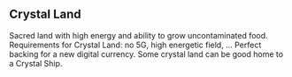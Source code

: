 ## Crystal Land

Sacred land with high energy and ability to grow uncontaminated food. Requirements for Crystal Land: no 5G, high energetic field, … Perfect backing for a new digital currency. Some crystal land can be good home to a Crystal Ship.